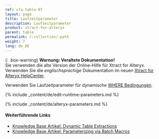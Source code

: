 ```yaml
---
ref: xfa-table-07
layout: page
title: Laufzeitparameter
description: Laufzeitparameter
product: xtract-for-alteryx
parent: table
permalink: /:collection/:path
weight: 7
lang: de_DE
---
```


{: .box-warning}
**Warnung: Veraltete Dokumentation!** <br>
Sie verwenden die alte Version der Online-Hilfe für Xtract for Alteryx.<br>
Verwenden Sie die *englischsprachige* Dokumentation im neuen [Xtract for Alteryx HelpCenter](https://helpcenter.theobald-software.com/xtract-for-alteryx/documentation/introduction/).

Verwenden Sie Laufzeitparameter für dynamische [WHERE Bedingungen](./where-bedingung).

{% include _content/de/edit-runtime-parameters.md %}

{% include _content/de/alteryx-parameters.md %}

#### Weiterführende Links
- [Knowledge Base Artikel: Dynamic Table Extractions](https://kb.theobald-software.com/xtract-for-alteryx/dynamic-table-extractions)
- [Knowledge Base Artikel: Parameterizing via Batch Macros](https://kb.theobald-software.com/xtract-for-alteryx/parameterizing)